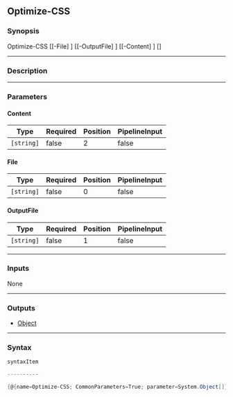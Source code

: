 Optimize-CSS
------------

### Synopsis

Optimize-CSS [[-File] <string>] [[-OutputFile] <string>] [[-Content] <string>] [<CommonParameters>]

---

### Description

---

### Parameters
#### **Content**

|Type      |Required|Position|PipelineInput|
|----------|--------|--------|-------------|
|`[string]`|false   |2       |false        |

#### **File**

|Type      |Required|Position|PipelineInput|
|----------|--------|--------|-------------|
|`[string]`|false   |0       |false        |

#### **OutputFile**

|Type      |Required|Position|PipelineInput|
|----------|--------|--------|-------------|
|`[string]`|false   |1       |false        |

---

### Inputs
None

---

### Outputs
* [Object](https://learn.microsoft.com/en-us/dotnet/api/System.Object)

---

### Syntax
```PowerShell
syntaxItem
```
```PowerShell
----------
```
```PowerShell
{@{name=Optimize-CSS; CommonParameters=True; parameter=System.Object[]}}
```
